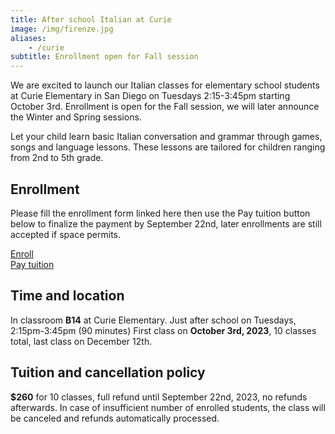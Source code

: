 ```yaml
---
title: After school Italian at Curie
image: /img/firenze.jpg
aliases:
    - /curie
subtitle: Enrollment open for Fall session
---
```


We are excited to launch our Italian classes for elementary school students at Curie Elementary in San Diego on Tuesdays 2:15-3:45pm starting October 3rd.
Enrollment is open for the Fall session, we will later announce the Winter and Spring sessions.

Let your child learn basic Italian conversation and grammar through games, songs and language lessons. These lessons are tailored for children ranging from 2nd to 5th grade.

## Enrollment

Please fill the enrollment form linked here then use the Pay tuition button below to finalize the payment by September 22nd, later enrollments are still accepted if space permits.

<div class="tc">
<a href="https://docs.google.com/forms/d/e/1FAIpQLSc7SJcn73M9mlf07YEgS0lmd4OnBLeqLKxUqOVqvZkEvdyYaw/viewform?usp=sf_link" class="btn raise">Enroll</a>
</div>

<div class="tc">
<a href="https://link.waveapps.com/3g3bmx-k43q8b" class="btn raise">Pay tuition</a>
</div>

## Time and location

In classroom **B14** at Curie Elementary.
Just after school on Tuesdays, 2:15pm-3:45pm (90 minutes)
First class on **October 3rd, 2023**, 10 classes total, last class on December 12th.

## Tuition and cancellation policy

**$260** for 10 classes, full refund until September 22nd, 2023, no refunds afterwards.
In case of insufficient number of enrolled students, the class will be canceled and refunds automatically processed.
